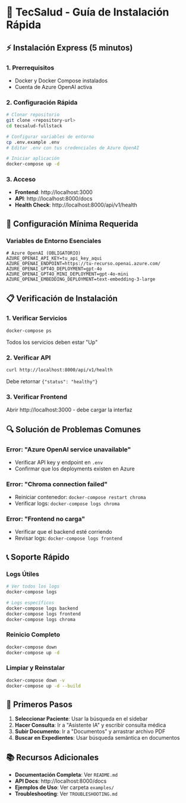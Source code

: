 # 🚀 TecSalud - Guía de Instalación Rápida

## ⚡ Instalación Express (5 minutos)

### 1. Prerrequisitos
- Docker y Docker Compose instalados
- Cuenta de Azure OpenAI activa

### 2. Configuración Rápida
```bash
# Clonar repositorio
git clone <repository-url>
cd tecsalud-fullstack

# Configurar variables de entorno
cp .env.example .env
# Editar .env con tus credenciales de Azure OpenAI

# Iniciar aplicación
docker-compose up -d
```

### 3. Acceso
- **Frontend**: http://localhost:3000
- **API**: http://localhost:8000/docs
- **Health Check**: http://localhost:8000/api/v1/health

## 🔧 Configuración Mínima Requerida

### Variables de Entorno Esenciales
```env
# Azure OpenAI (OBLIGATORIO)
AZURE_OPENAI_API_KEY=tu_api_key_aqui
AZURE_OPENAI_ENDPOINT=https://tu-recurso.openai.azure.com/
AZURE_OPENAI_GPT4O_DEPLOYMENT=gpt-4o
AZURE_OPENAI_GPT4O_MINI_DEPLOYMENT=gpt-4o-mini
AZURE_OPENAI_EMBEDDING_DEPLOYMENT=text-embedding-3-large
```

## 📋 Verificación de Instalación

### 1. Verificar Servicios
```bash
docker-compose ps
```
Todos los servicios deben estar "Up"

### 2. Verificar API
```bash
curl http://localhost:8000/api/v1/health
```
Debe retornar `{"status": "healthy"}`

### 3. Verificar Frontend
Abrir http://localhost:3000 - debe cargar la interfaz

## 🔍 Solución de Problemas Comunes

### Error: "Azure OpenAI service unavailable"
- Verificar API key y endpoint en `.env`
- Confirmar que los deployments existen en Azure

### Error: "Chroma connection failed"
- Reiniciar contenedor: `docker-compose restart chroma`
- Verificar logs: `docker-compose logs chroma`

### Error: "Frontend no carga"
- Verificar que el backend esté corriendo
- Revisar logs: `docker-compose logs frontend`

## 📞 Soporte Rápido

### Logs Útiles
```bash
# Ver todos los logs
docker-compose logs

# Logs específicos
docker-compose logs backend
docker-compose logs frontend
docker-compose logs chroma
```

### Reinicio Completo
```bash
docker-compose down
docker-compose up -d
```

### Limpiar y Reinstalar
```bash
docker-compose down -v
docker-compose up -d --build
```

## 🎯 Primeros Pasos

1. **Seleccionar Paciente**: Usar la búsqueda en el sidebar
2. **Hacer Consulta**: Ir a "Asistente IA" y escribir consulta médica
3. **Subir Documento**: Ir a "Documentos" y arrastrar archivo PDF
4. **Buscar en Expedientes**: Usar búsqueda semántica en documentos

## 📚 Recursos Adicionales

- **Documentación Completa**: Ver `README.md`
- **API Docs**: http://localhost:8000/docs
- **Ejemplos de Uso**: Ver carpeta `examples/`
- **Troubleshooting**: Ver `TROUBLESHOOTING.md`

